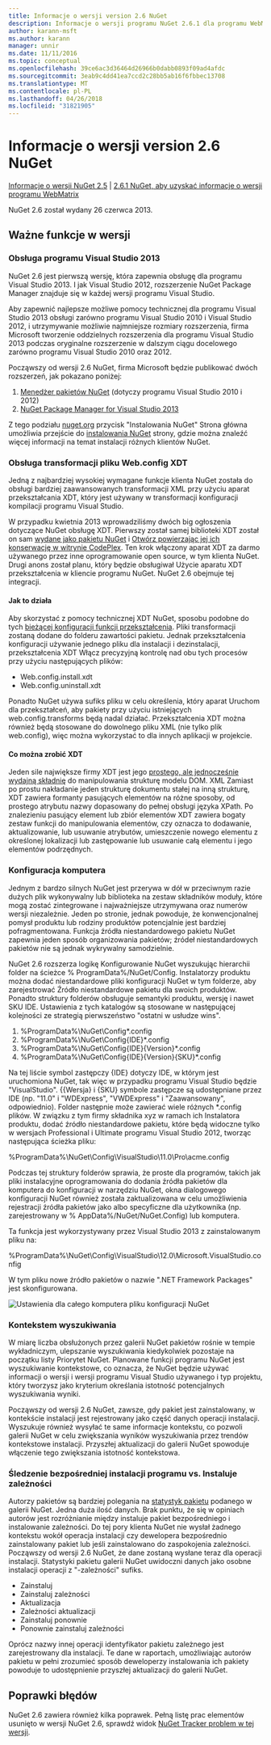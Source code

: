 ```yaml
---
title: Informacje o wersji version 2.6 NuGet
description: Informacje o wersji programu NuGet 2.6.1 dla programu WebMatrix, w tym znanych problemów, poprawki, dodatkowe funkcje i dcr.
author: karann-msft
ms.author: karann
manager: unnir
ms.date: 11/11/2016
ms.topic: conceptual
ms.openlocfilehash: 39ce6ac3d36464d26966b0dabb0893f09ad4afdc
ms.sourcegitcommit: 3eab9c4dd41ea7ccd2c28bb5ab16f6fbbec13708
ms.translationtype: MT
ms.contentlocale: pl-PL
ms.lasthandoff: 04/26/2018
ms.locfileid: "31821905"
---
```

# <a name="nuget-26-release-notes"></a>Informacje o wersji version 2.6 NuGet

[Informacje o wersji NuGet 2.5](../release-notes/nuget-2.5.md) | [2.6.1 NuGet, aby uzyskać informacje o wersji programu WebMatrix](../release-notes/nuget-2.6.1-for-webmatrix.md)

NuGet 2.6 został wydany 26 czerwca 2013.

## <a name="notable-features-in-the-release"></a>Ważne funkcje w wersji

### <a name="support-for-visual-studio-2013"></a>Obsługa programu Visual Studio 2013

NuGet 2.6 jest pierwszą wersję, która zapewnia obsługę dla programu Visual Studio 2013. I jak Visual Studio 2012, rozszerzenie NuGet Package Manager znajduje się w każdej wersji programu Visual Studio.

Aby zapewnić najlepsze możliwe pomocy technicznej dla programu Visual Studio 2013 obsługi zarówno programu Visual Studio 2010 i Visual Studio 2012, i utrzymywanie możliwie najmniejsze rozmiary rozszerzenia, firma Microsoft tworzenie oddzielnych rozszerzenia dla programu Visual Studio 2013 podczas oryginalne rozszerzenie w dalszym ciągu docelowego zarówno programu Visual Studio 2010 oraz 2012.

Począwszy od wersji 2.6 NuGet, firma Microsoft będzie publikować dwóch rozszerzeń, jak pokazano poniżej:

1. [Menedżer pakietów NuGet](https://marketplace.visualstudio.com/items?itemName=NuGetTeam.NuGetPackageManager) (dotyczy programu Visual Studio 2010 i 2012)
1. [NuGet Package Manager for Visual Studio 2013](https://marketplace.visualstudio.com/items?itemName=NuGetTeam.NuGetPackageManagerforVisualStudio2013)

Z tego podziału [nuget.org](https://nuget.org) przycisk "Instalowania NuGet" Strona główna umożliwia przejście do [instalowania NuGet](../install-nuget-client-tools.md) strony, gdzie można znaleźć więcej informacji na temat instalacji różnych klientów NuGet.

<a name="xdt"></a>

### <a name="xdt-webconfig-transformation-support"></a>Obsługa transformacji pliku Web.config XDT

Jedną z najbardziej wysokiej wymagane funkcje klienta NuGet została do obsługi bardziej zaawansowanych transformacji XML przy użyciu aparat przekształcania XDT, który jest używany w transformacji konfiguracji kompilacji programu Visual Studio.

W przypadku kwietnia 2013 wprowadziliśmy dwóch big ogłoszenia dotyczące NuGet obsługę XDT. Pierwszy został samej biblioteki XDT został on sam [wydane jako pakietu NuGet](https://nuget.org/packages/Microsoft.Web.Xdt) i [Otwórz powierzając jej ich konserwację w witrynie CodePlex](http://xdt.codeplex.com/). Ten krok włączony aparat XDT za darmo używanego przez inne oprogramowanie open source, w tym klienta NuGet. Drugi anons został planu, który będzie obsługiwał Użycie aparatu XDT przekształcenia w kliencie programu NuGet. NuGet 2.6 obejmuje tej integracji.

#### <a name="how-it-works"></a>Jak to działa

Aby skorzystać z pomocy technicznej XDT NuGet, sposobu podobne do tych [bieżącej konfiguracji funkcji przekształcenia](../create-packages/source-and-config-file-transformations.md).
Pliki transformacji zostaną dodane do folderu zawartości pakietu. Jednak przekształcenia konfiguracji używanie jednego pliku dla instalacji i dezinstalacji, przekształcenia XDT Włącz precyzyjną kontrolę nad obu tych procesów przy użyciu następujących plików:

- Web.config.install.xdt
- Web.config.uninstall.xdt

Ponadto NuGet używa sufiks pliku w celu określenia, który aparat Uruchom dla przekształceń, aby pakiety przy użyciu istniejących web.config.transforms będą nadal działać. Przekształcenia XDT można również będą stosowane do dowolnego pliku XML (nie tylko plik web.config), więc można wykorzystać to dla innych aplikacji w projekcie.

#### <a name="what-you-can-do-with-xdt"></a>Co można zrobić XDT

Jeden sile największe firmy XDT jest jego [prostego, ale jednocześnie wydajną składnię](http://msdn.microsoft.com/library/dd465326.aspx) do manipulowania strukturę modelu DOM. XML Zamiast po prostu nakładanie jeden strukturę dokumentu stałej na inną strukturę, XDT zawiera formanty pasujących elementów na różne sposoby, od prostego atrybutu nazwy dopasowany do pełnej obsługi języka XPath. Po znalezieniu pasujący element lub zbiór elementów XDT zawiera bogaty zestaw funkcji do manipulowania elementów, czy oznacza to dodawanie, aktualizowanie, lub usuwanie atrybutów, umieszczenie nowego elementu z określonej lokalizacji lub zastępowanie lub usuwanie całą elementu i jego elementów podrzędnych.

### <a name="machine-wide-configuration"></a>Konfiguracja komputera

Jednym z bardzo silnych NuGet jest przerywa w dół w przeciwnym razie dużych plik wykonywalny lub biblioteka na zestaw składników moduły, które mogą zostać zintegrowane i najważniejsze utrzymywana oraz numerów wersji niezależnie. Jeden po stronie, jednak powoduje, że konwencjonalnej pomysł produktu lub rodziny produktów potencjalnie jest bardziej pofragmentowana.
Funkcja źródła niestandardowego pakietu NuGet zapewnia jeden sposób organizowania pakietów; źródeł niestandardowych pakietów nie są jednak wykrywalny samodzielnie.

NuGet 2.6 rozszerza logikę Konfigurowanie NuGet wyszukując hierarchii folder na ścieżce % ProgramData%/NuGet/Config. Instalatorzy produktu można dodać niestandardowe pliki konfiguracji NuGet w tym folderze, aby zarejestrować Źródło niestandardowe pakietu dla swoich produktów. Ponadto struktury folderów obsługuje semantyki produktu, wersję i nawet SKU IDE. Ustawienia z tych katalogów są stosowane w następującej kolejności ze strategią pierwszeństwo "ostatni w usłudze wins".

1. %ProgramData%\NuGet\Config\*.config
2. %ProgramData%\NuGet\Config\{IDE}\*.config
3. %ProgramData%\NuGet\Config\{IDE}\{Version}\*.config
4. %ProgramData%\NuGet\Config\{IDE}\{Version}\{SKU}\*.config

Na tej liście symbol zastępczy {IDE} dotyczy IDE, w którym jest uruchomiona NuGet, tak więc w przypadku programu Visual Studio będzie "VisualStudio". {{Wersja} i {SKU} symbole zastępcze są udostępniane przez IDE (np. "11.0" i "WDExpress", "VWDExpress" i "Zaawansowany", odpowiednio). Folder następnie może zawierać wiele różnych *.config plików.
W związku z tym firmy składnika xyz w ramach ich Instalatora produktu, dodać źródło niestandardowe pakietu, które będą widoczne tylko w wersjach Professional i Ultimate programu Visual Studio 2012, tworząc następująca ścieżka pliku:

%ProgramData%\NuGet\Config\VisualStudio\11.0\Pro\acme.config

Podczas tej struktury folderów sprawia, że proste dla programów, takich jak pliki instalacyjne oprogramowania do dodania źródła pakietów dla komputera do konfiguracji w narzędziu NuGet, okna dialogowego konfiguracji NuGet również została zaktualizowana w celu umożliwienia rejestracji źródła pakietów jako albo specyficzne dla użytkownika (np. zarejestrowany w % AppData%/NuGet/NuGet.Config) lub komputera.

Ta funkcja jest wykorzystywany przez Visual Studio 2013 z zainstalowanym pliku na:

%ProgramData%\NuGet\Config\VisualStudio\12.0\Microsoft.VisualStudio.config

W tym pliku nowe źródło pakietów o nazwie ".NET Framework Packages" jest skonfigurowana.

![Ustawienia dla całego komputera pliku konfiguracji NuGet](./media/NuGet-Config-File-Machine-Wide.png)

### <a name="contextualizing-search"></a>Kontekstem wyszukiwania

W miarę liczba obsłużonych przez galerii NuGet pakietów rośnie w tempie wykładniczym, ulepszanie wyszukiwania kiedykolwiek pozostaje na początku listy Priorytet NuGet. Planowane funkcji programu NuGet jest wyszukiwanie kontekstowe, co oznacza, że NuGet będzie używać informacji o wersji i wersji programu Visual Studio używanego i typ projektu, który tworzysz jako kryterium określania istotność potencjalnych wyszukiwania wyniki.

Począwszy od wersji 2.6 NuGet, zawsze, gdy pakiet jest zainstalowany, w kontekście instalacji jest rejestrowany jako część danych operacji instalacji.  Wyszukuje również wysyłać te same informacje kontekstu, co pozwoli galerii NuGet w celu zwiększania wyników wyszukiwania przez trendów kontekstowe instalacji.  Przyszłej aktualizacji do galerii NuGet spowoduje włączenie tego zwiększania istotność kontekstowa.

### <a name="tracking-direct-installs-vs-dependency-installs"></a>Śledzenie bezpośredniej instalacji programu vs. Instaluje zależności

Autorzy pakietów są bardziej polegania na [statystyk pakietu](http://blog.nuget.org/20130226/Introducing-Package-Statistics.html) podanego w galerii NuGet.  Jedna duża ilość danych. Brak punktu, że się w opiniach autorów jest rozróżnianie między instaluje pakiet bezpośredniego i instalowanie zależności.  Do tej pory klienta NuGet nie wysłał żadnego kontekstu wokół operacja instalacji czy dewelopera bezpośrednio zainstalowany pakiet lub jeśli zainstalowano do zaspokojenia zależności.
Począwszy od wersji 2.6 NuGet, że dane zostaną wysłane teraz dla operacji instalacji.  Statystyki pakietu galerii NuGet uwidoczni danych jako osobne instalacji operacji z "-zależności" sufiks.

* Zainstaluj
* Zainstaluj zależności
* Aktualizacja
* Zależności aktualizacji
* Zainstaluj ponownie
* Ponownie zainstaluj zależności

Oprócz nazwy innej operacji identyfikator pakietu zależnego jest zarejestrowany dla instalacji.  Te dane w raportach, umożliwiając autorów pakietu w pełni zrozumieć sposób deweloperzy instalowania ich pakiety powoduje to udostępnienie przyszłej aktualizacji do galerii NuGet.

## <a name="bug-fixes"></a>Poprawki błędów

NuGet 2.6 zawiera również kilka poprawek. Pełną listę prac elementów usunięto w wersji NuGet 2.6, sprawdź widok [NuGet Tracker problem w tej wersji](https://nuget.codeplex.com/workitem/list/advanced?keyword=&status=Closed&type=All&priority=All&release=NuGet%202.6&assignedTo=All&component=All&sortField=LastUpdatedDate&sortDirection=Descending&page=0&reasonClosed=All).